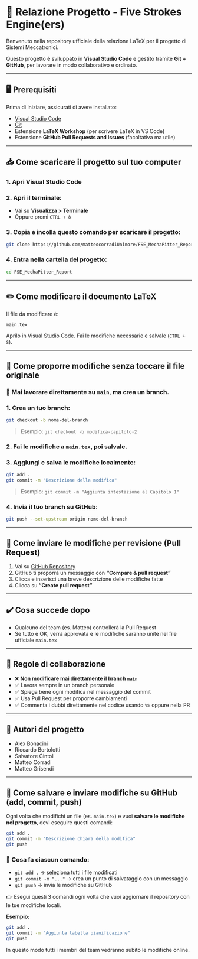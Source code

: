 # 📘 Relazione Progetto - Five Strokes Engine(ers)

Benvenuto nella repository ufficiale della relazione LaTeX per il progetto di Sistemi Meccatronici.

Questo progetto è sviluppato in **Visual Studio Code** e gestito tramite **Git + GitHub**, per lavorare in modo collaborativo e ordinato.

---

## 🖥️ Prerequisiti

Prima di iniziare, assicurati di avere installato:
- [Visual Studio Code](https://code.visualstudio.com/)
- [Git](https://git-scm.com/)
- Estensione **LaTeX Workshop** (per scrivere LaTeX in VS Code)
- Estensione **GitHub Pull Requests and Issues** (facoltativa ma utile)

---

## 📥 Come scaricare il progetto sul tuo computer

### 1. Apri Visual Studio Code  
### 2. Apri il terminale:  
- Vai su **Visualizza > Terminale**  
- Oppure premi `CTRL + ò`  

### 3. Copia e incolla questo comando per scaricare il progetto:
```bash
git clone https://github.com/matteocorradiUnimore/FSE_MechaPitter_Report.git
```

### 4. Entra nella cartella del progetto:
```bash
cd FSE_MechaPitter_Report
```

---

## ✏️ Come modificare il documento LaTeX

Il file da modificare è:
```plaintext
main.tex
```

Aprilo in Visual Studio Code. Fai le modifiche necessarie e salvale (`CTRL + S`).

---

## 🔀 Come proporre modifiche senza toccare il file originale

### 📌 Mai lavorare direttamente su `main`, ma crea un branch.

### 1. Crea un tuo branch:
```bash
git checkout -b nome-del-branch
```
> Esempio: `git checkout -b modifica-capitolo-2`

### 2. Fai le modifiche a `main.tex`, poi salvale.

### 3. Aggiungi e salva le modifiche localmente:
```bash
git add .
git commit -m "Descrizione della modifica"
```
> Esempio: `git commit -m "Aggiunta intestazione al Capitolo 1"`

### 4. Invia il tuo branch su GitHub:
```bash
git push --set-upstream origin nome-del-branch
```

---

## 🔁 Come inviare le modifiche per revisione (Pull Request)

1. Vai su [GitHub Repository](https://github.com/matteocorradiUnimore/FSE_MechaPitter_Report)
2. GitHub ti proporrà un messaggio con **“Compare & pull request”**
3. Clicca e inserisci una breve descrizione delle modifiche fatte
4. Clicca su **“Create pull request”**

---

## ✔️ Cosa succede dopo

- Qualcuno del team (es. Matteo) controllerà la Pull Request
- Se tutto è OK, verrà approvata e le modifiche saranno unite nel file ufficiale `main.tex`

---

## 📌 Regole di collaborazione

- ❌ **Non modificare mai direttamente il branch `main`**
- ✅ Lavora sempre in un branch personale
- ✅ Spiega bene ogni modifica nel messaggio del commit
- ✅ Usa Pull Request per proporre cambiamenti
- ✅ Commenta i dubbi direttamente nel codice usando `%%` oppure nella PR

---

## 👥 Autori del progetto

- Alex Bonacini  
- Riccardo Bortolotti  
- Salvatore Cintoli  
- Matteo Corradi  
- Matteo Grisendi

---

## 💾 Come salvare e inviare modifiche su GitHub (add, commit, push)

Ogni volta che modifichi un file (es. `main.tex`) e vuoi **salvare le modifiche nel progetto**, devi eseguire questi comandi:

```bash
git add .
git commit -m "Descrizione chiara della modifica"
git push
```

### 🔁 Cosa fa ciascun comando:
- `git add .` → seleziona tutti i file modificati
- `git commit -m "..."` → crea un punto di salvataggio con un messaggio
- `git push` → invia le modifiche su GitHub

👉 Esegui questi 3 comandi ogni volta che vuoi aggiornare il repository con le tue modifiche locali.

**Esempio:**

```bash
git add .
git commit -m "Aggiunta tabella pianificazione"
git push
```

In questo modo tutti i membri del team vedranno subito le modifiche online.

